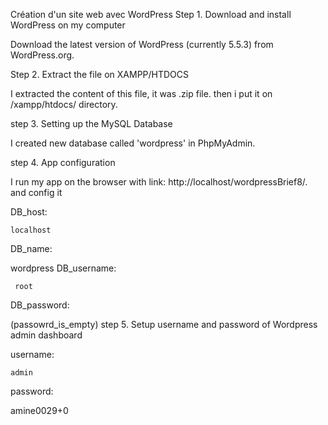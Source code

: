 Création d'un site web avec WordPress
Step 1. Download and install WordPress on my computer

Download the latest version of WordPress (currently 5.5.3) from WordPress.org.

Step 2. Extract the file on XAMPP/HTDOCS

I extracted the content of this file, it was .zip file. then i put it on /xampp/htdocs/ directory.

step 3. Setting up the MySQL Database

I created new database called 'wordpress' in PhpMyAdmin.

step 4. App configuration

I run my app on the browser with link: http://localhost/wordpressBrief8/. and config it

DB_host:

    localhost
DB_name:

  wordpress
DB_username:

     root   
DB_password:

  (passowrd_is_empty)
step 5. Setup username and password of Wordpress admin dashboard

username:

    admin
password:

  amine0029+0
